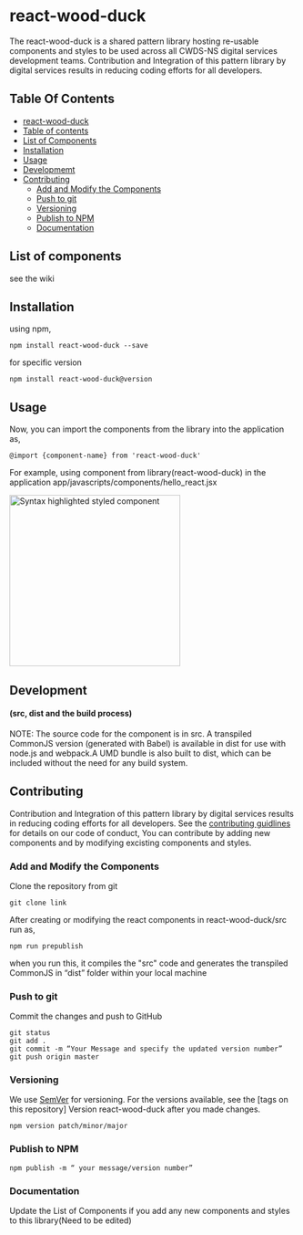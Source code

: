 # react-wood-duck

The react-wood-duck is a shared pattern library hosting re-usable components and styles to be used across all CWDS-NS digital services development teams.
Contribution and Integration of this pattern library by digital services results in reducing coding efforts for all developers.
## Table Of Contents

* [react-wood-duck](#react-wood-duck)
* [Table of contents](#table-of-contents)
* [List of Components](#list-of-components)
* [Installation](#installation)
* [Usage](#usage)
* [Developmemt](#development)
* [Contributing](#contributing)
	* [Add and Modify the Components](#add-and-modify-the-components)
	* [Push to git](#push-to-git)
	* [Versioning](#versioning)
	* [Publish to NPM](#publish-to-npm)
	* [Documentation](#documentation)


## List of components

see the wiki 

## Installation

using npm,

	npm install react-wood-duck --save

for specific version 

	npm install react-wood-duck@version
  
## Usage

Now, you can import the components from the library into the application as,

	@import {component-name} from 'react-wood-duck'
 
   For example, using component from library(react-wood-duck) in the application app/javascripts/components/hello_react.jsx  
   
   <img alt="Syntax highlighted styled component" src="https://user-images.githubusercontent.com/30934662/29230515-456a29cc-7e98-11e7-9fb4-2b1a34a98a55.png" height="300px" />
  
## Development 
#### (src, dist and the build process)

NOTE: The source code for the component is in src. A transpiled CommonJS version (generated with Babel) is available in dist for use with node.js and webpack.A UMD bundle is also built to dist, which can be included without the need for any build system.


## Contributing
Contribution and Integration of this pattern library by digital services results in reducing coding efforts for all developers.
See the [contributing guidlines]() for details on our code of conduct,
You can contribute by adding new components and by modifying excisting components and styles.

### Add and Modify the Components

Clone the repository from git

	git clone link

After creating or modifying the react components in react-wood-duck/src
run as,

	npm run prepublish
	
when you run this, it compiles the "src" code and generates the transpiled CommonJS in “dist” folder within your local machine 
        
### Push to git

Commit the changes and push to GitHub
        
	git status 
	git add . 
	git commit -m “Your Message and specify the updated version number” 
	git push origin master  
 	
### Versioning

We use [SemVer](http://semver.org/) for versioning. For the versions available, see the [tags on this repository] 
Version react-wood-duck after you made changes. 

	npm version patch/minor/major
	
### Publish to NPM

	npm publish -m “ your message/version number”
	
### Documentation

Update the List of Components if you add any new components and styles to this library(Need to be edited)



